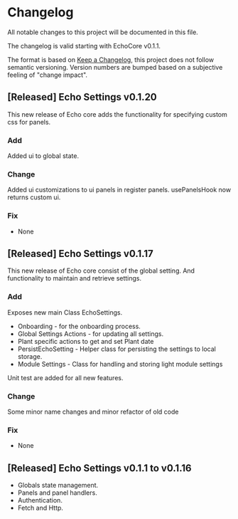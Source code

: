 # Changelog

All notable changes to this project will be documented in this file.

The changelog is valid starting with EchoCore v0.1.1.

The format is based on [Keep a Changelog](https://keepachangelog.com/en/1.0.0/#how),
this project does not follow semantic versioning. Version numbers are bumped based on a subjective feeling of "change impact".

## [Released] Echo Settings v0.1.20

This new release of Echo core adds the functionality for specifying custom css for panels.

### Add

Added ui to global state.

### Change

Added ui customizations to ui panels in register panels.
usePanelsHook now returns custom ui.

### Fix

-   None

## [Released] Echo Settings v0.1.17

This new release of Echo core consist of the global setting. And functionality to
maintain and retrieve settings.

### Add

Exposes new main Class EchoSettings.

-   Onboarding - for the onboarding process.
-   Global Settings Actions - for updating all settings.
-   Plant specific actions to get and set Plant date
-   PersistEchoSetting - Helper class for persisting the settings to local storage.
-   Module Settings - Class for handling and storing light module settings

Unit test are added for all new features.

### Change

Some minor name changes and minor refactor of old code

### Fix

-   None

## [Released] Echo Settings v0.1.1 to v0.1.16

-   Globals state management.
-   Panels and panel handlers.
-   Authentication.
-   Fetch and Http.
